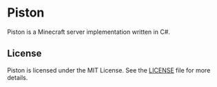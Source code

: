 # Piston
Piston is a Minecraft server implementation written in C#.

## License
Piston is licensed under the MIT License.
See the [LICENSE](LICENSE) file for more details.
